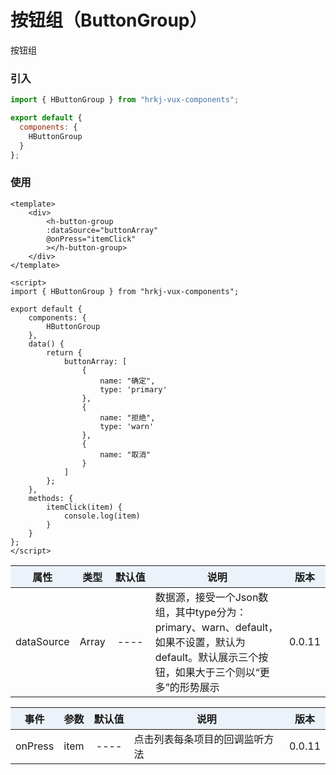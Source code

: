 # 按钮组（ButtonGroup）

按钮组

<h-button-group />

### 引入

```js
import { HButtonGroup } from "hrkj-vux-components";

export default {
  components: {
    HButtonGroup
  }
};
```

### 使用

```vue
<template>
    <div>
        <h-button-group 
        :dataSource="buttonArray" 
        @onPress="itemClick"
        ></h-button-group>
    </div>
</template>

<script>
import { HButtonGroup } from "hrkj-vux-components";

export default {
    components: {
        HButtonGroup
    },
    data() {
        return {
            buttonArray: [
                {
                    name: "确定",
                    type: 'primary'
                },
                {
                    name: "拒绝",
                    type: 'warn'
                },
                {
                    name: "取消"
                }
            ]
        };
    },
    methods: {
        itemClick(item) {
            console.log(item)
        }
    }
};
</script>
```

<test />

|      属性      | 类型  | 默认值 | 说明   | 版本 |
| :------------: | :---: | :----: | :----- | :----- |
| dataSource | Array |  ----  | 数据源，接受一个Json数组，其中type分为：primary、warn、default，如果不设置，默认为default。默认展示三个按钮，如果大于三个则以“更多”的形势展示 | 0.0.11 |

<test backgroundColor="rgb(47, 64, 83)"/>

|      事件      | 参数  | 默认值 | 说明   | 版本 |
| :------------: | :---: | :----: | :----- | :----- |
| onPress | item |  ----  | 点击列表每条项目的回调监听方法 | 0.0.11 |


<style scoped>
    table {
      width: 100%; /*表格宽度*/
      border-collapse: collapse; /*使用单一线条的边框*/
      empty-cells: show; /*单元格无内容依旧绘制边框*/
    }
	
  table th,td {
    height: 35px; /*统一每一行的默认高度*/
  }
	
  table th {
      font-weight: bold; /*加粗*/
      text-align: center !important; /*内容居中，加上 !important 避免被 Markdown 样式覆盖*/
      background: #ECF2F9; /*背景色*/
      white-space: nowrap; /*表头内容强制在一行显示*/
  }
	
  /* 隔行变色 */
  table tbody tr:nth-child(2n) {
      background: #F4F7FB; 
  }
  /* 悬浮变色 */
  /* table tr:hover {
      background: #B2B2B2; 
  }
	 */
  /* 首列不换行 */
  table td:nth-child(1) {
      white-space: nowrap; 
  }
  /* 指定列宽度 */
  table th:nth-of-type(4) {  
    width: 100%;
    white-space: nowrap;
  }
</style>
